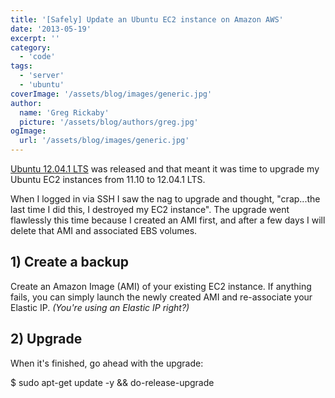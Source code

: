 ```yaml
---
title: '[Safely] Update an Ubuntu EC2 instance on Amazon AWS'
date: '2013-05-19'
excerpt: ''
category:
  - 'code'
tags:
  - 'server'
  - 'ubuntu'
coverImage: '/assets/blog/images/generic.jpg'
author:
  name: 'Greg Rickaby'
  picture: '/assets/blog/authors/greg.jpg'
ogImage:
  url: '/assets/blog/images/generic.jpg'
---
```


[Ubuntu 12.04.1 LTS](http://www.ubuntu.com/download/server) was released and that meant it was time to upgrade my Ubuntu EC2 instances from 11.10 to 12.04.1 LTS.

When I logged in via SSH I saw the nag to upgrade and thought, "crap...the last time I did this, I destroyed my EC2 instance". The upgrade went flawlessly this time because I created an AMI first, and after a few days I will delete that AMI and associated EBS volumes.

## 1) Create a backup

Create an Amazon Image (AMI) of your existing EC2 instance. If anything fails, you can simply launch the newly created AMI and re-associate your Elastic IP. _(You're using an Elastic IP right?)_

## 2) Upgrade

When it's finished, go ahead with the upgrade:

$ sudo apt-get update -y && do-release-upgrade
